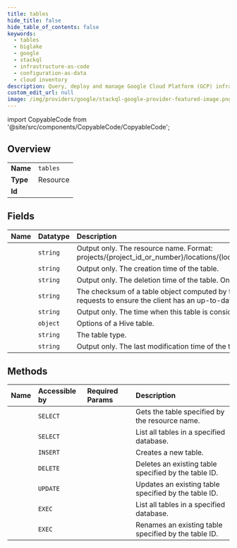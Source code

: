 ```yaml
---
title: tables
hide_title: false
hide_table_of_contents: false
keywords:
  - tables
  - biglake
  - google    
  - stackql
  - infrastructure-as-code
  - configuration-as-data
  - cloud inventory
description: Query, deploy and manage Google Cloud Platform (GCP) infrastructure and resources using SQL
custom_edit_url: null
image: /img/providers/google/stackql-google-provider-featured-image.png
---
```


import CopyableCode from '@site/src/components/CopyableCode/CopyableCode';




## Overview
<table><tbody>
<tr><td><b>Name</b></td><td><code>tables</code></td></tr>
<tr><td><b>Type</b></td><td>Resource</td></tr>
<tr><td><b>Id</b></td><td><CopyableCode code="google.biglake.tables" /></td></tr>
</tbody></table>

## Fields
| Name | Datatype | Description |
|:-----|:---------|:------------|
| <CopyableCode code="name" /> | `string` | Output only. The resource name. Format: projects/&#123;project_id_or_number&#125;/locations/&#123;location_id&#125;/catalogs/&#123;catalog_id&#125;/databases/&#123;database_id&#125;/tables/&#123;table_id&#125; |
| <CopyableCode code="createTime" /> | `string` | Output only. The creation time of the table. |
| <CopyableCode code="deleteTime" /> | `string` | Output only. The deletion time of the table. Only set after the table is deleted. |
| <CopyableCode code="etag" /> | `string` | The checksum of a table object computed by the server based on the value of other fields. It may be sent on update requests to ensure the client has an up-to-date value before proceeding. It is only checked for update table operations. |
| <CopyableCode code="expireTime" /> | `string` | Output only. The time when this table is considered expired. Only set after the table is deleted. |
| <CopyableCode code="hiveOptions" /> | `object` | Options of a Hive table. |
| <CopyableCode code="type" /> | `string` | The table type. |
| <CopyableCode code="updateTime" /> | `string` | Output only. The last modification time of the table. |
## Methods
| Name | Accessible by | Required Params | Description |
|:-----|:--------------|:----------------|:------------|
| <CopyableCode code="get" /> | `SELECT` | <CopyableCode code="catalogsId, databasesId, locationsId, projectsId, tablesId" /> | Gets the table specified by the resource name. |
| <CopyableCode code="list" /> | `SELECT` | <CopyableCode code="catalogsId, databasesId, locationsId, projectsId" /> | List all tables in a specified database. |
| <CopyableCode code="create" /> | `INSERT` | <CopyableCode code="catalogsId, databasesId, locationsId, projectsId" /> | Creates a new table. |
| <CopyableCode code="delete" /> | `DELETE` | <CopyableCode code="catalogsId, databasesId, locationsId, projectsId, tablesId" /> | Deletes an existing table specified by the table ID. |
| <CopyableCode code="patch" /> | `UPDATE` | <CopyableCode code="catalogsId, databasesId, locationsId, projectsId, tablesId" /> | Updates an existing table specified by the table ID. |
| <CopyableCode code="_list" /> | `EXEC` | <CopyableCode code="catalogsId, databasesId, locationsId, projectsId" /> | List all tables in a specified database. |
| <CopyableCode code="rename" /> | `EXEC` | <CopyableCode code="catalogsId, databasesId, locationsId, projectsId, tablesId" /> | Renames an existing table specified by the table ID. |
